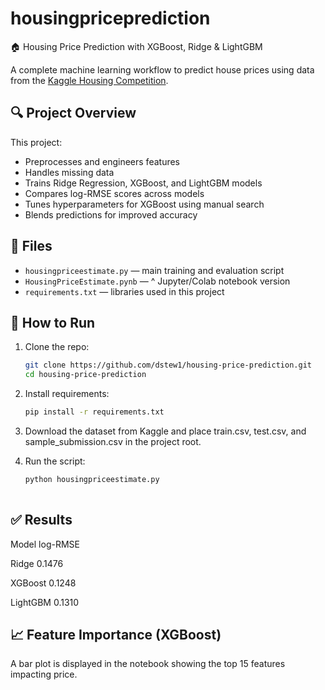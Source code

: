 # housingpriceprediction
🏠 Housing Price Prediction with XGBoost, Ridge &amp; LightGBM

A complete machine learning workflow to predict house prices using data from the [Kaggle Housing Competition](https://www.kaggle.com/competitions/home-data-for-ml-course).

## 🔍 Project Overview

This project:

- Preprocesses and engineers features
- Handles missing data
- Trains Ridge Regression, XGBoost, and LightGBM models
- Compares log-RMSE scores across models
- Tunes hyperparameters for XGBoost using manual search
- Blends predictions for improved accuracy

## 📁 Files

- `housingpriceestimate.py` — main training and evaluation script
- `HousingPriceEstimate.pynb` — ^ Jupyter/Colab notebook version
- `requirements.txt` — libraries used in this project

## 🚀 How to Run

1. Clone the repo:
   ```bash
   git clone https://github.com/dstew1/housing-price-prediction.git
   cd housing-price-prediction

2. Install requirements:
    ```bash
    pip install -r requirements.txt
    
3. Download the dataset from Kaggle and place train.csv, test.csv, and sample_submission.csv in the project root.

4. Run the script:
   ```bash
   python housingpriceestimate.py
  
## ✅ Results

Model	log-RMSE  

Ridge	0.1476  

XGBoost	0.1248  

LightGBM	0.1310

## 📈 Feature Importance (XGBoost)
A bar plot is displayed in the notebook showing the top 15 features impacting price.
   
  
